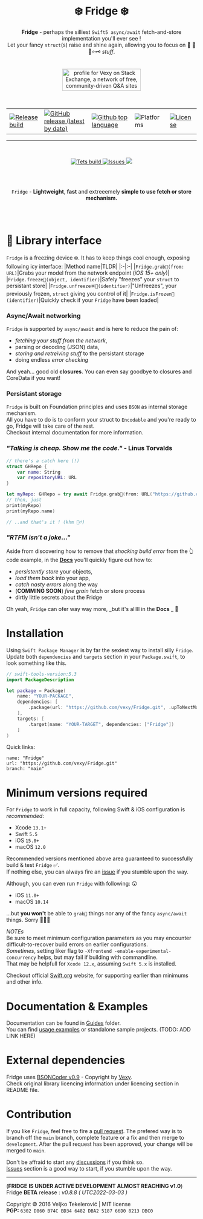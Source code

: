 <h1 align="center">
❄️ Fridge ❄️
</h1>

<p align="center">
  <b>Fridge</b> - perhaps the silliest <code>Swift5 async/await</code> fetch-and-store implementation you'll ever see !<br>
  Let your fancy <code>struct</code>(s) raise and shine again, allowing you to focus on 💬 🥊🤖⭐️🗝 <i>stuff</i>.<br><br>
</p>

<p align="center">
    <a href="https://stackexchange.com/users/215166"><img src="https://stackexchange.com/users/flair/215166.png?theme=clean" width="208" height="58" alt="profile for Vexy on Stack Exchange, a network of free, community-driven Q&amp;A sites" title="profile for Vexy on Stack Exchange, a network of free, community-driven Q&amp;A sites">
    </a>
</p>
<br>
<table style="width:100%">
  <!-- <tr>
    <th># HEADERS HIDDEN #</th>
  </tr> -->
  <tr style="outline: thin; vertical-align: middle">
    <td>
        <a href=https://github.com/vexy/Fridge/actions/workflows/release_workflow.yml">
            <img alt="Release build" src="https://github.com/vexy/Fridge/actions/workflows/release_workflow.yml/badge.svg">
        </a>
    </td>
    <td>
        <a href="https://github.com/vexy/Fridge/releases">
            <img alt="GitHub release (latest by date)" src="https://img.shields.io/github/v/release/vexy/Fridge?color=green&display_name=release&label=Latest%20release">
        </a>
    </td>
    <td><a href="https://github.com/vexy/Fridge/search?l=swift"><img alt="Github top language" src="https://img.shields.io/github/languages/top/vexy/Fridge"></a></td>
    <td><img alt="Platforms" src="https://img.shields.io/badge/Platform-iOS%2C%20macOS%2C%20tvOS%2C%20watchOS-blue"></td>
    <td><a href="https://github.com/vexy/Fridge/blob/master/LICENSE"><img alt="License" src="https://img.shields.io/github/license/vexy/Fridge"></a></td>
  </tr>
</table>
</p>

---

<br>
<p align="center">
  <a href="https://github.com/vexy/Fridge/actions/workflows/tests_workflow.yml">
    <img alt="Tets build" src="https://github.com/vexy/Fridge/actions/workflows/tests_workflow.yml/badge.svg">
  </a>
  <a href="https://github.com/vexy/Fridge/issues">
    <img alt="Issues" src="https://img.shields.io/github/issues/vexy/fridge">
  </a>
  <img src="https://img.shields.io/github/languages/code-size/vexy/fridge?color=g">
</p>
<br><br>
<p align="center">
    <code>Fridge</code> - <b>Lightweight</b>, <b>fast</b> and extreeemely <b>simple to use fetch or store mechanism.</b><br>
</p>
<br><br>

# 💠 Library interface
`Fridge` is a freezing device ❄️. It has to keep things cool enough, exposing following icy interface:
|Method name|TLDR|
|:-|:-|
|`Fridge.grab🔮(from: URL)`|Grabs your model from the network endpoint (_iOS 15+ only_)|
|`Fridge.freeze🧊(object, identifier)`|Safely "freezes" your `struct` to persistant store|
|`Fridge.unfreeze🪅🎉(identifier)`|"Unfreezes", your previously frozen, `struct` giving you control of it|
|`Fridge.isFrozen🔬(identifier)`|Quickly check if your `Fridge` have been loaded|

### Async/Await networking  
`Fridge` is supported by `async/await` and is here to reduce the pain of:
  - _fetching your stuff from the network_,
  - parsing or decoding (JSON) data,
  - _storing and retreiving stuff_ to the persistant storage
  - doing endless _error checking_

And yeah... good old **closures**. You can even say goodbye to closures and CoreData if you want!    

### Persistant storage
`Fridge` is built on Foundation principles and uses `BSON` as internal storage mechanism.     
All you have to do is to conform your struct to `Encodable` and you're ready to go, Fridge will take care of the rest.  
Checkout internal documentation for more information.  

### _"Talking is cheap. Show me the code."_ - Linus Torvalds

```Swift
// there's a catch here (!)
struct GHRepo {
    var name: String
    var repositoryURL: URL
}

let myRepo: GHRepo = try await Fridge.grab🔮(from: URL("https://github.com/vexy/")!)
// then, just
print(myRepo)
print(myRepo.name)

// ..and that's it ! (khm 🧟‍♂️)
```  

### _"RTFM isn't a joke..."_    
Aside from discovering how to remove that _shocking build error_ from the 👆 code example, in the **[Docs](Guides/Usage.md)** you'll quickly figure out how to:
  - *persistently store* your objects,
  - *load them back* into your app,
  - *catch nasty errors* along the way
  -  (**COMMING SOON**) _fine grain_ fetch or store process
  - dirtly little secrets about the Fridge
  
Oh yeah, `Fridge` can ofer way way more, _but it's alllll in the **Docs** _ 🥴

# Installation
Using `Swift Package Manager` is by far the sexiest way to install silly `Fridge`.  
Update both `dependencies` and `targets` section in your `Package.swift`, to look something like this.  

```Swift
// swift-tools-version:5.3
import PackageDescription

let package = Package(
    name: "YOUR-PACKAGE",
    dependencies: [
        .package(url: "https://github.com/vexy/Fridge.git", .upToNextMajor(from: "0.8.7"))
    ],
    targets: [
        .target(name: "YOUR-TARGET", dependencies: ["Fridge"])
    ]
)
```
  
Quick links:
```
name: "Fridge"
url: "https://github.com/vexy/Fridge.git"
branch: "main"
```

# Minimum versions required
For `Fridge` to work in full capacity, following Swift & iOS configuration is _recommended_:
  - Xcode `13.1+`
  - Swift `5.5`
  - iOS `15.0+`
  - macOS `12.0`
  
Recommended versions mentioned above area guaranteed to successfully build & test `Fridge` ✅.  
If nothing else, you can always fire an [issue](https://github.com/vexy/Fridge/issues) if you stumble upon the way.
  
Although, you can even run `Fridge` with following: 😮 
  - iOS `11.0+`
  - macOS `10.14`
  
...but **you won't** be able to `grab🔮` things nor any of the fancy `async/await` things. Sorry 🤷🏻‍♂️

*NOTEs*  
Be sure to meet minimum configuration parameters as you may encounter difficult-to-recover build errors on earlier configurations.  
_Sometimes_, setting liker flag to `-Xfrontend -enable-experimental-concurrency` helps, but may fail if building with commandline.  
That may be helpfull for `Xcode 12.x`, assuming `Swift 5.x` is installed.  

Checkout official [Swift.org](https://www.swift.org/) website, for supporting earlier than minimums and other info.

# Documentation & Examples
Documentation can be found in [Guides](Guides/) folder.      
You can find [usage examples](Guides/Usage.md) or standalone sample projects. (TODO: ADD LINK HERE)

# External dependencies
Fridge uses [BSONCoder v0.9](https://github.com/vexy/bsoncoder) - Copyright by [Vexy](https://github.com/vexy).  
Check original library licencing information under licencing section in README file.

# Contribution
If you like `Fridge`, feel free to fire a [pull request](https://github.com/vexy/Fridge/pulls).
The prefered way is to branch off the `main` branch, complete feature or a fix and then merge to `development`.
After the pull request has been approved, your change will be merged to `main`.  

Don't be affraid to start any [discussions](https://github.com/vexy/Fridge/discussions) if you think so.  
[Issues](https://github.com/vexy/Fridge/issues) section is a good way to start, if you stumble upon the way.  

---   
(**FRIDGE IS UNDER ACTIVE DEVELOPMENT ALMOST REACHING v1.0**)  
Fridge **BETA** release : *v0.8.8 ( UTC2022-03-03 )*

Copyright © 2016 Veljko Tekelerović | MIT license  
**PGP:** `6302 D860 B74C BD34 6482 DBA2 5187 66D0 8213 DBC0`
